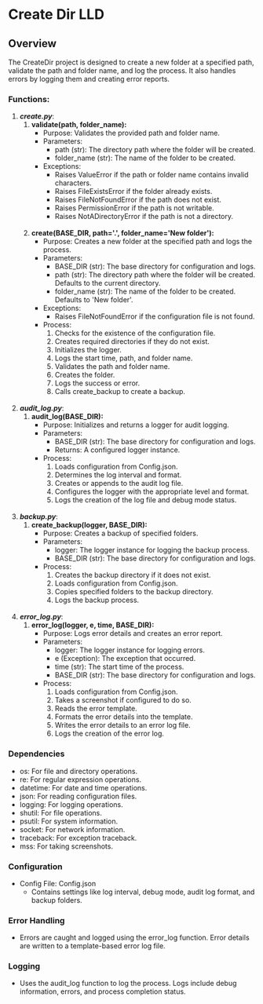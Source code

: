 # Create Dir LLD

## Overview
The CreateDir project is designed to create a new folder at a specified path, validate the path and folder name, and log the process. It also handles errors by logging them and creating error reports.  
### Functions:
1. ***create.py***:
    1. **validate(path, folder_name):**  
        * Purpose: Validates the provided path and folder name.
        * Parameters:
            - path (str): The directory path where the folder will be created.
            - folder_name (str): The name of the folder to be created.
        * Exceptions:
            - Raises ValueError if the path or folder name contains invalid characters.
            - Raises FileExistsError if the folder already exists.
            - Raises FileNotFoundError if the path does not exist.
            - Raises PermissionError if the path is not writable.
            - Raises NotADirectoryError if the path is not a directory.
    <br></br>
    2. **create(BASE_DIR, path='.', folder_name='New folder'):**  
        * Purpose: Creates a new folder at the specified path and logs the process.
        * Parameters:
            - BASE_DIR (str): The base directory for configuration and logs.
            - path (str): The directory path where the folder will be created. Defaults to the current directory.
            - folder_name (str): The name of the folder to be created. Defaults to 'New folder'.
        * Exceptions:
            - Raises FileNotFoundError if the configuration file is not found.
        * Process:
            1. Checks for the existence of the configuration file.
            2. Creates required directories if they do not exist.
            3. Initializes the logger.
            4. Logs the start time, path, and folder name.
            5. Validates the path and folder name.
            6. Creates the folder.
            7. Logs the success or error.
            8. Calls create_backup to create a backup.
<br></br>
2. ***audit_log.py***:
   1. **audit_log(BASE_DIR):**  
        * Purpose: Initializes and returns a logger for audit logging.
        * Parameters:
            - BASE_DIR (str): The base directory for configuration and logs.
            - Returns: A configured logger instance.
        * Process:
            1. Loads configuration from Config.json.
            2. Determines the log interval and format.
            3. Creates or appends to the audit log file.
            4. Configures the logger with the appropriate level and format.
            5. Logs the creation of the log file and debug mode status.
    <br></br>
3. ***backup.py***:
   1. **create_backup(logger, BASE_DIR):**  
        * Purpose: Creates a backup of specified folders.
        * Parameters:
            - logger: The logger instance for logging the backup process.
            - BASE_DIR (str): The base directory for configuration and logs.
        * Process:
            1. Creates the backup directory if it does not exist.
            2. Loads configuration from Config.json.
            3. Copies specified folders to the backup directory.
            4. Logs the backup process.
    <br></br>
4. ***error_log.py***:
    1. **error_log(logger, e, time, BASE_DIR):**
        * Purpose: Logs error details and creates an error report.
        * Parameters:
            - logger: The logger instance for logging errors.
            - e (Exception): The exception that occurred.
            - time (str): The start time of the process.
            - BASE_DIR (str): The base directory for configuration and logs.
        * Process:
            1. Loads configuration from Config.json.
            2. Takes a screenshot if configured to do so.
            3. Reads the error template.
            4. Formats the error details into the template.
            5. Writes the error details to an error log file.
            6. Logs the creation of the error log.

### Dependencies
* os: For file and directory operations.
* re: For regular expression operations.
* datetime: For date and time operations.
* json: For reading configuration files.
* logging: For logging operations.
* shutil: For file operations.
* psutil: For system information.
* socket: For network information.
* traceback: For exception traceback.
* mss: For taking screenshots.

### Configuration
* Config File: Config.json
    - Contains settings like log interval, debug mode, audit log format, and backup folders.

### Error Handling
* Errors are caught and logged using the error_log function.
Error details are written to a template-based error log file.

### Logging
* Uses the audit_log function to log the process.
Logs include debug information, errors, and process completion status.